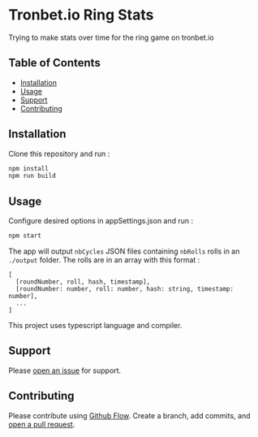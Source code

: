 # Tronbet.io Ring Stats

Trying to make stats over time for the ring game on tronbet.io

## Table of Contents

- [Installation](#installation)
- [Usage](#usage)
- [Support](#support)
- [Contributing](#contributing)

## Installation

Clone this repository and run :

```sh
npm install
npm run build
```

## Usage

Configure desired options in appSettings.json and run :

```sh
npm start
```

The app will output `nbCycles` JSON files containing `nbRolls` rolls in an `./output` folder.
The rolls are in an array with this format :
```
[
  [roundNumber, roll, hash, timestamp],
  [roundNumber: number, roll: number, hash: string, timestamp: number],
  ...
]
```

This project uses typescript language and compiler.

## Support

Please [open an issue](https://github.com/drumline18/tb-ring-stats/issues/new) for support.

## Contributing

Please contribute using [Github Flow](https://guides.github.com/introduction/flow/). Create a branch, add commits, and [open a pull request](https://github.com/drumline18/tb-ring-stats/compare/).